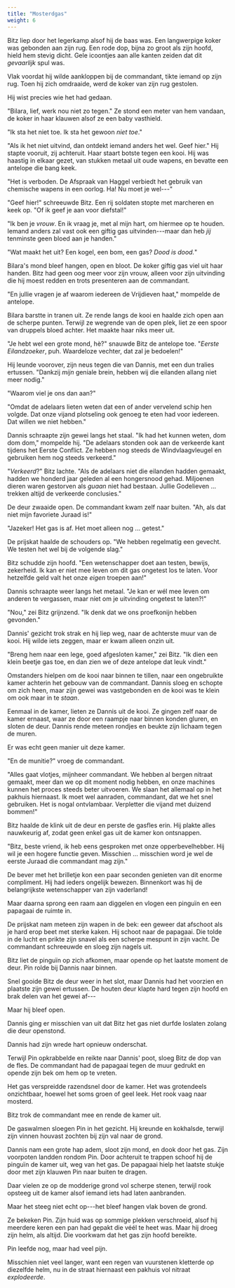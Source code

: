 ```yaml
---
title: "Mosterdgas"
weight: 6
---
```


Bitz liep door het legerkamp alsof hij de baas was. Een langwerpige koker was gebonden aan zijn rug. Een rode dop, bijna zo groot als zijn hoofd, hield hem stevig dicht. Gele icoontjes aan alle kanten zeiden dat dit _gevaarlijk_ spul was.

Vlak voordat hij wilde aankloppen bij de commandant, tikte iemand op zijn rug. Toen hij zich omdraaide, werd de koker van zijn rug gestolen.

Hij wist precies wie het had gedaan.

"Bilara, lief, werk nou niet zo tegen." Ze stond een meter van hem vandaan, de koker in haar klauwen alsof ze een baby vasthield.

"Ik sta het niet toe. Ik sta het gewoon _niet toe_."

"Als ik het niet uitvind, dan ontdekt iemand anders het wel. Geef hier." Hij stapte vooruit, zij achteruit. Haar staart botste tegen een kooi. Hij was haastig in elkaar gezet, van stukken metaal uit oude wapens, en bevatte een antelope die bang keek.

"Het is verboden. De Afspraak van Haggel verbiedt het gebruik van chemische wapens in een oorlog. Ha! Nu moet je wel---"

"Geef hier!" schreeuwde Bitz. Een rij soldaten stopte met marcheren en keek op. "Of ik geef je aan voor diefstal!"

"Ik ben je _vrouw_. En ik vraag je, met al mijn hart, om hiermee op te houden. Iemand anders zal vast ook een giftig gas uitvinden---maar dan heb _jij_ tenminste geen bloed aan je handen."

"Wat maakt het uit? Een kogel, een bom, een gas? _Dood is dood._"

Bilara's mond bleef hangen, open en bloot. De koker giftig gas viel uit haar handen. Bitz had geen oog meer voor zijn vrouw, alleen voor zijn uitvinding die hij moest redden en trots presenteren aan de commandant.

"En jullie vragen je af waarom iedereen de Vrijdieven haat," mompelde de antelope. 

Bilara barstte in tranen uit. Ze rende langs de kooi en haalde zich open aan de scherpe punten. Terwijl ze wegrende van de open plek, liet ze een spoor van druppels bloed achter. Het maakte haar niks meer uit.

"Je hebt wel een grote mond, hè?" snauwde Bitz de antelope toe. "_Eerste Eilandzoeker_, puh. Waardeloze vechter, dat zal je bedoelen!" 

Hij leunde voorover, zijn neus tegen die van Dannis, met een dun tralies ertussen. "Dankzij _mijn_ geniale brein, hebben wij die eilanden allang niet meer nodig."

"Waarom viel je ons dan aan?"

"Omdat de adelaars lieten weten dat een of ander vervelend schip hen volgde. Dat onze vijand plotseling ook genoeg te eten had voor iedereen. Dat willen we niet hebben."

Dannis schraapte zijn gewei langs het staal. "Ik had het kunnen weten, dom dom dom," mompelde hij. "De adelaars stonden ook aan de verkeerde kant tijdens het Eerste Conflict. Ze hebben nog steeds de Windvlaagvleugel en gebruiken hem nog steeds verkeerd."

"_Verkeerd_?" Bitz lachte. "Als de adelaars niet die eilanden hadden gemaakt, hadden we honderd jaar geleden al een hongersnood gehad. Miljoenen dieren waren gestorven als _guaan_ niet had bestaan. Jullie Godelieven ... trekken altijd de verkeerde conclusies."

De deur zwaaide open. De commandant kwam zelf naar buiten. "Ah, als dat niet mijn favoriete Juraad is!"

"Jazeker! Het gas is af. Het moet alleen nog ... getest."

De prijskat haalde de schouders op. "We hebben regelmatig een gevecht. We testen het wel bij de volgende slag."

Bitz schudde zijn hoofd. "Een wetenschapper doet aan testen, bewijs, zekerheid. Ik kan er niet mee leven om dit gas ongetest los te laten. Voor hetzelfde geld valt het onze _eigen_ troepen aan!"

Dannis schraapte weer langs het metaal. "Je kan er wél mee leven om anderen te vergassen, maar níet om je uitvinding ongetest te laten?!" 

"Nou," zei Bitz grijnzend. "Ik denk dat we ons proefkonijn hebben gevonden."

Dannis' gezicht trok strak en hij liep weg, naar de achterste muur van de kooi. Hij wilde iets zeggen, maar er kwam alleen onzin uit.

"Breng hem naar een lege, goed afgesloten kamer," zei Bitz. "Ik dien een klein beetje gas toe, en dan zien we of deze antelope dat leuk vindt." 

Omstanders hielpen om de kooi naar binnen te tillen, naar een ongebruikte kamer achterin het gebouw van de commandant. Dannis sloeg en schopte om zich heen, maar zijn gewei was vastgebonden en de kooi was te klein om ook maar in te _staan_.

Eenmaal in de kamer, lieten ze Dannis uit de kooi. Ze gingen zelf naar de kamer ernaast, waar ze door een raampje naar binnen konden gluren, en sloten de deur. Dannis rende meteen rondjes en beukte zijn lichaam tegen de muren.

Er was echt geen manier uit deze kamer.

"En de munitie?" vroeg de commandant.

"Alles gaat vlotjes, mijnheer commandant. We hebben al bergen nitraat gemaakt, meer dan we op dit moment nodig hebben, en onze machines kunnen het proces steeds beter uitvoeren. We slaan het allemaal op in het pakhuis hiernaast. Ik moet wel aanraden, commandant, dat we het snel gebruiken. Het is nogal ontvlambaar. Verpletter die vijand met duizend bommen!"

Bitz haalde de klink uit de deur en perste de gasfles erin. Hij plakte alles nauwkeurig af, zodat geen enkel gas uit de kamer kon ontsnappen. 

"Bitz, beste vriend, ik heb eens gesproken met onze opperbevelhebber. Hij wil je een hogere functie geven. Misschien ... misschien word je wel de eerste Juraad die commandant mag zijn."

De bever met het brilletje kon een paar seconden genieten van dit enorme compliment. Hij had ieders ongelijk bewezen. Binnenkort was hij de belangrijkste wetenschapper van zijn vaderland!

Maar daarna sprong een raam aan diggelen en vlogen een pinguïn en een papagaai de ruimte in.

De prijskat nam meteen zijn wapen in de bek: een geweer dat afschoot als je hard erop beet met sterke kaken. Hij schoot naar de papagaai. Die tolde in de lucht en prikte zijn snavel als een scherpe mespunt in zijn vacht. De commandant schreeuwde en sloeg zijn nagels uit.

Bitz liet de pinguïn op zich afkomen, maar opende op het laatste moment de deur. Pin rolde bij Dannis naar binnen. 

Snel gooide Bitz de deur weer in het slot, maar Dannis had het voorzien en plaatste zijn gewei ertussen. De houten deur klapte hard tegen zijn hoofd en brak delen van het gewei af---

Maar hij bleef open.

Dannis ging er misschien van uit dat Bitz het gas niet durfde loslaten zolang die deur openstond.

Dannis had zijn wrede hart opnieuw onderschat.

Terwijl Pin opkrabbelde en reikte naar Dannis' poot, sloeg Bitz de dop van de fles. De commandant had de papagaai tegen de muur gedrukt en opende zijn bek om hem op te vreten. 

Het gas verspreidde razendsnel door de kamer. Het was grotendeels onzichtbaar, hoewel het soms groen of geel leek. Het rook vaag naar mosterd.

Bitz trok de commandant mee en rende de kamer uit.

De gaswalmen sloegen Pin in het gezicht. Hij kreunde en kokhalsde, terwijl zijn vinnen houvast zochten bij zijn val naar de grond.

Dannis nam een grote hap adem, sloot zijn mond, en dook door het gas. Zijn voorpoten landden rondom Pin. Door achteruit te trappen schoof hij de pinguïn de kamer uit, weg van het gas. De papagaai hielp het laatste stukje door met zijn klauwen Pin naar buiten te dragen.

Daar vielen ze op de modderige grond vol scherpe stenen, terwijl rook opsteeg uit de kamer alsof iemand iets had laten aanbranden. 

Maar het steeg niet echt op---het bleef hangen vlak boven de grond.

Ze bekeken Pin. Zijn huid was op sommige plekken verschroeid, alsof hij meerdere keren een pan had gepakt die véél te heet was. Maar hij droeg zijn helm, als altijd. Die voorkwam dat het gas zijn hoofd bereikte.

Pin leefde nog, maar had veel pijn.

Misschien niet veel langer, want een regen van vuurstenen kletterde op diezelfde helm, nu in de straat hiernaast een pakhuis vol nitraat _explodeerde_.